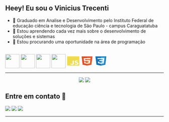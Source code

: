 ## Heey! Eu sou o Vinicius Trecenti 

- 🔭 Graduado em Analise e Desenvolvimento pelo Instituto Federal de educação ciência e tecnologia de São Paulo - campus Caraguatatuba
- 🌱 Estou aprendendo cada vez mais sobre o desenvolvimento de soluções e sistemas
- 🤖 Estou procurando uma oportunidade na área de programação
  
<div style="display: inline_block"><br>
  <img align="center" height="45" width="45" src="https://cdn.jsdelivr.net/gh/devicons/devicon@latest/icons/laravel/laravel-original.svg" />
  <img align="center" height="45" width="45" src="https://cdn.jsdelivr.net/gh/devicons/devicon@latest/icons/livewire/livewire-original-wordmark.svg" />
  <img align="center" height="45" width="45" src="https://cdn.jsdelivr.net/gh/devicons/devicon@latest/icons/php/php-original.svg" />
  <img align="center" height="45" width="45" src="https://cdn.jsdelivr.net/gh/devicons/devicon@latest/icons/mysql/mysql-original-wordmark.svg" />

  <img align="center" alt="Rafa-Js" height="30" width="40" src="https://raw.githubusercontent.com/devicons/devicon/master/icons/javascript/javascript-plain.svg">
<!--   <img align="center" alt="Rafa-Ts" height="30" width="40" src="https://raw.githubusercontent.com/devicons/devicon/master/icons/typescript/typescript-plain.svg">-->
  <img align="center" alt="Rafa-HTML" height="30" width="40" src="https://raw.githubusercontent.com/devicons/devicon/master/icons/html5/html5-original.svg"> 
  <img align="center" alt="Rafa-CSS" height="30" width="40" src="https://raw.githubusercontent.com/devicons/devicon/master/icons/css3/css3-original.svg">
<!--   <img align="center" height="45" width="45" src="https://cdn.jsdelivr.net/gh/devicons/devicon/icons/java/java-original-wordmark.svg" />
  <img align="center" alt="Rafa-React" height="30" width="40" src="https://raw.githubusercontent.com/devicons/devicon/master/icons/react/react-original.svg"> -->

</div>

<hr>
<div align="center">
  <picture>
    <source
      srcset="https://github-readme-stats.vercel.app/api?username=Vinicius-Trecenti&show_icons=true&theme=dark"
      media="(prefers-color-scheme: dark)"
    />
    <source
      srcset="https://github-readme-stats.vercel.app/api?username=Vinicius-Trecenti&show_icons=true"
      media="(prefers-color-scheme: light), (prefers-color-scheme: no-preference)"
    />
    <img src="https://github-readme-stats.vercel.app/api?username=Vinicius-Trecenti&show_icons=true" />
  </picture>

  <picture align="center">
     <img  src="https://github-readme-stats.vercel.app/api/top-langs/?username=Vinicius-Trecenti&layout=compact&theme=dark"
  </picture>
</div>

 

 ## Entre em contato 👾
<div> 
  <a href="https://instagram.com/vinicius_trecenti" target="_blank"><img src="https://img.shields.io/badge/-Instagram-%23E4405F?style=for-the-badge&logo=instagram&logoColor=white" target="_blank"></a>
  <a href = "mailto:vinitrecenti@gmail.com"><img src="https://img.shields.io/badge/-Gmail-%23333?style=for-the-badge&logo=gmail&logoColor=white" target="_blank"></a>
  <a href="https://www.linkedin.com/in/vinicius-trecenti" target="_blank"><img src="https://img.shields.io/badge/-LinkedIn-%230077B5?style=for-the-badge&logo=linkedin&logoColor=white" target="_blank"></a> 

<hr>

